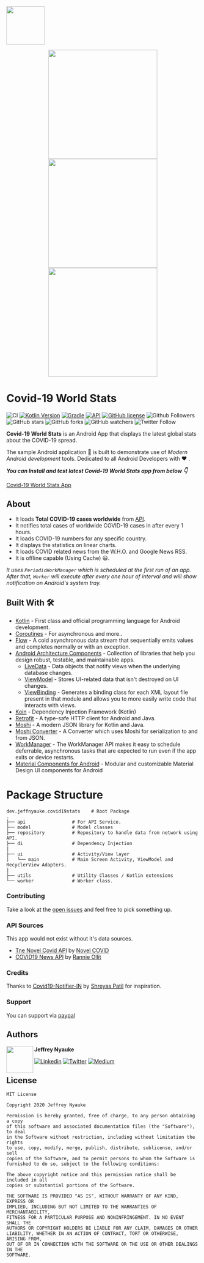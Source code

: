 <img width="100" height="100" src="art/app_icon.png?raw=true">

<p align="center">
  <img width="285" src="art/overview-light.png?raw=true">
  <img width="285" src="art/countries-light.png?raw=true">
  <img width="285" src="art/country-light.png?raw=true">
</p>

# Covid-19 World Stats

![CI](https://github.com/jeffnyauke/Covid-19-World-Stats/workflows/CI/badge.svg)
[![Kotlin Version](https://img.shields.io/badge/kotlin-1.3.71-blue.svg)](http://kotlinlang.org/)
[![Gradle](https://img.shields.io/badge/gradle-6.1-blue.svg)](https://lv.binarybabel.org/catalog/gradle/latest)
[![API](https://img.shields.io/badge/API-21%2B-blue.svg?style=flat)](https://android-arsenal.com/api?level=21)
[![GitHub license](https://img.shields.io/badge/License-MIT-blue.svg)](LICENSE)
![Github Followers](https://img.shields.io/github/followers/jeffnyauke?label=Follow&style=social)
![GitHub stars](https://img.shields.io/github/stars/jeffnyauke/Covid19-Notifier-IN?style=social)
![GitHub forks](https://img.shields.io/github/forks/jeffnyauke/Covid19-Notifier-IN?style=social)
![GitHub watchers](https://img.shields.io/github/watchers/jeffnyauke/Covid19-Notifier-IN?style=social)
![Twitter Follow](https://img.shields.io/twitter/follow/pesapocket?label=Follow&style=social)

**Covid-19 World Stats** is an Android App that displays the latest global stats about the COVID-19 spread.

The sample Android application 📱 is built to demonstrate use of *Modern Android development* tools. Dedicated to all Android Developers with ❤ .

***You can Install and test latest Covid-19 World Stats app from below 👇***

[Covid-19 World Stats App](https://appdistribution.firebase.dev/i/fLb85aoy)

## About
- It loads **Total COVID-19 cases worldwide** from [API](https://github.com/NovelCOVID/API).
- It notifies total cases of worldwide COVID-19 cases in after every 1 hours.
- It loads COVID-19 numbers for any specific country.
- It displays the statistics on linear charts.
- It loads COVID related news from the W.H.O. and Google News RSS.
- It is offline capable (Using Cache) 😃.

*It uses `PeriodicWorkManager` which is scheduled at the first run of an app. After that, `Worker` will execute after every one hour of interval and will show notification on Android's system tray.*

## Built With 🛠
- [Kotlin](https://kotlinlang.org/) - First class and official programming language for Android development.
- [Coroutines](https://kotlinlang.org/docs/reference/coroutines-overview.html) - For asynchronous and more..
- [Flow](https://kotlin.github.io/kotlinx.coroutines/kotlinx-coroutines-core/kotlinx.coroutines.flow/-flow/) - A cold asynchronous data stream that sequentially emits values and completes normally or with an exception.
- [Android Architecture Components](https://developer.android.com/topic/libraries/architecture) - Collection of libraries that help you design robust, testable, and maintainable apps.
  - [LiveData](https://developer.android.com/topic/libraries/architecture/livedata) - Data objects that notify views when the underlying database changes.
  - [ViewModel](https://developer.android.com/topic/libraries/architecture/viewmodel) - Stores UI-related data that isn't destroyed on UI changes. 
  - [ViewBinding](https://developer.android.com/topic/libraries/view-binding) - Generates a binding class for each XML layout file present in that module and allows you to more easily write code that interacts with views.
- [Koin](https://start.insert-koin.io/) - Dependency Injection Framework (Kotlin)
- [Retrofit](https://square.github.io/retrofit/) - A type-safe HTTP client for Android and Java.
- [Moshi](https://github.com/square/moshi) - A modern JSON library for Kotlin and Java.
- [Moshi Converter](https://github.com/square/retrofit/tree/master/retrofit-converters/moshi) - A Converter which uses Moshi for serialization to and from JSON.
- [WorkManager](https://developer.android.com/topic/libraries/architecture/workmanager) - The WorkManager API makes it easy to schedule deferrable, asynchronous tasks that are expected to run even if the app exits or device restarts.
- [Material Components for Android](https://github.com/material-components/material-components-android) - Modular and customizable Material Design UI components for Android

# Package Structure
    
    dev.jeffnyauke.covid19stats    # Root Package
    .
    ├── api                 # For API Service.
    ├── model               # Model classes
    ├── repository          # Repository to handle data from network using API.
    ├── di                  # Dependency Injection     
    |
    ├── ui                  # Activity/View layer  
    │   └── main            # Main Screen Activity, ViewModel and RecyclerView Adapters.
    |
    ├── utils               # Utility Classes / Kotlin extensions
    └── worker              # Worker class.


### Contributing
Take a look at the [open issues](https://github.com/jeffnyauke/Covid-19-World-Stats/issues) and feel free to pick something up.

### API Sources
This app would not exist without it's data sources.

 - [Tne Novel Covid API](https://github.com/NovelCOVID/API) by [Novel COVID](https://github.com/NovelCOVID)
 - [COVID19 News API](https://github.com/einnar82/covid19-news-api) by [Rannie Ollit](https://github.com/einnar82)

### Credits
Thanks to [Covid19-Notifier-IN](https://github.com/PatilShreyas/Covid19-Notifier-IN) by [Shreyas Patil](https://github.com/PatilShreyas) for inspiration.

### Support
You can support via [paypal](https://www.paypal.com/jeffnyauke)

## Authors

<a href="https://twitter.com/jeffreynyauke" target="_blank">
  <img src="https://avatars1.githubusercontent.com/u/14073448?s=400&u=e21d2306a36644576535f8f2f7ba939aeee148f1&v=4" width="70" align="left">
</a>

**Jeffrey Nyauke**

[![Linkedin](https://img.shields.io/badge/-linkedin-grey?logo=linkedin)](https://www.linkedin.com/in/jeffreynyauke/)
[![Twitter](https://img.shields.io/badge/-twitter-grey?logo=twitter)](https://twitter.com/pesapocket)
[![Medium](https://img.shields.io/badge/-medium-grey?logo=medium)](https://medium.com/@jeffnyauke)

## License
```
MIT License

Copyright 2020 Jeffrey Nyauke

Permission is hereby granted, free of charge, to any person obtaining a copy
of this software and associated documentation files (the "Software"), to deal
in the Software without restriction, including without limitation the rights
to use, copy, modify, merge, publish, distribute, sublicense, and/or sell
copies of the Software, and to permit persons to whom the Software is
furnished to do so, subject to the following conditions:

The above copyright notice and this permission notice shall be included in all
copies or substantial portions of the Software.

THE SOFTWARE IS PROVIDED "AS IS", WITHOUT WARRANTY OF ANY KIND, EXPRESS OR
IMPLIED, INCLUDING BUT NOT LIMITED TO THE WARRANTIES OF MERCHANTABILITY,
FITNESS FOR A PARTICULAR PURPOSE AND NONINFRINGEMENT. IN NO EVENT SHALL THE
AUTHORS OR COPYRIGHT HOLDERS BE LIABLE FOR ANY CLAIM, DAMAGES OR OTHER
LIABILITY, WHETHER IN AN ACTION OF CONTRACT, TORT OR OTHERWISE, ARISING FROM,
OUT OF OR IN CONNECTION WITH THE SOFTWARE OR THE USE OR OTHER DEALINGS IN THE
SOFTWARE.
```
